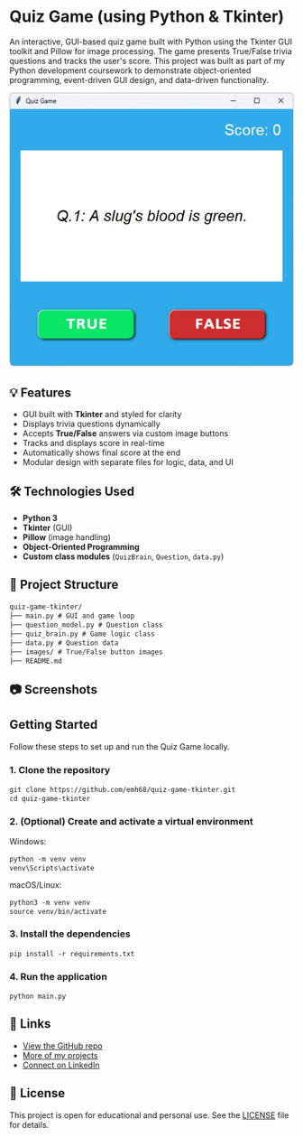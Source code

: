# Quiz Game (using Python & Tkinter)
An interactive, GUI-based quiz game built with Python using the Tkinter GUI toolkit and Pillow for image processing. The game presents True/False trivia questions and tracks the user's score. This project was built as part of my Python development coursework to demonstrate object-oriented programming, event-driven GUI design, and data-driven functionality.

![screenshot](images/quiz-game-gui.jpg)

## 💡 Features

- GUI built with **Tkinter** and styled for clarity
- Displays trivia questions dynamically
- Accepts **True/False** answers via custom image buttons
- Tracks and displays score in real-time
- Automatically shows final score at the end
- Modular design with separate files for logic, data, and UI

## 🛠️ Technologies Used

- **Python 3**
- **Tkinter** (GUI)
- **Pillow** (image handling)
- **Object-Oriented Programming**
- **Custom class modules** (`QuizBrain`, `Question`, `data.py`)

<!-- ## 🚀 What I Learned / Practiced

- Building GUI applications with **Tkinter**
- Structuring Python programs using **OOP principles**
- Using external data to populate the app dynamically
- Implementing basic game logic and event handling
- Creating reusable code modules for maintainability -->

## 📁 Project Structure
```
quiz-game-tkinter/
├── main.py # GUI and game loop
├── question_model.py # Question class
├── quiz_brain.py # Game logic class
├── data.py # Question data
├── images/ # True/False button images
├── README.md
```

## 📷 Screenshots



## Getting Started
Follow these steps to set up and run the Quiz Game locally.

### 1. Clone the repository
```
git clone https://github.com/emh68/quiz-game-tkinter.git
cd quiz-game-tkinter
```
### 2. (Optional) Create and activate a virtual environment
Windows:
```
python -m venv venv
venv\Scripts\activate
```
macOS/Linux:
```
python3 -m venv venv
source venv/bin/activate
```
### 3. Install the dependencies
```
pip install -r requirements.txt
```

### 4. Run the application
```
python main.py
```


## 🔗 Links

- [View the GitHub repo](https://github.com/emh68/quiz-game-tkinter)
- [More of my projects](https://github.com/emh68)
- [Connect on LinkedIn](https://www.linkedin.com/in/elihansen1/)

## 📜 License

This project is open for educational and personal use. See the [LICENSE](LICENSE) file for details.